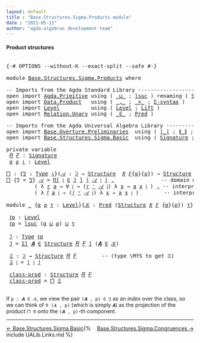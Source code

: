 ```yaml
---
layout: default
title : "Base.Structures.Sigma.Products module"
date : "2021-05-11"
author: "agda-algebras development team"
---
```


#### <a id="product-structures">Product structures</a>

<pre class="Agda">

<a id="205" class="Symbol">{-#</a> <a id="209" class="Keyword">OPTIONS</a> <a id="217" class="Pragma">--without-K</a> <a id="229" class="Pragma">--exact-split</a> <a id="243" class="Pragma">--safe</a> <a id="250" class="Symbol">#-}</a>

<a id="255" class="Keyword">module</a> <a id="262" href="Base.Structures.Sigma.Products.html" class="Module">Base.Structures.Sigma.Products</a> <a id="293" class="Keyword">where</a>

<a id="300" class="Comment">-- Imports from the Agda Standard Library ------------------------------------</a>
<a id="379" class="Keyword">open</a> <a id="384" class="Keyword">import</a> <a id="391" href="Agda.Primitive.html" class="Module">Agda.Primitive</a> <a id="406" class="Keyword">using</a> <a id="412" class="Symbol">(</a> <a id="414" href="Agda.Primitive.html#810" class="Primitive Operator">_⊔_</a> <a id="418" class="Symbol">;</a> <a id="420" href="Agda.Primitive.html#780" class="Primitive">lsuc</a> <a id="425" class="Symbol">)</a> <a id="427" class="Keyword">renaming</a> <a id="436" class="Symbol">(</a> <a id="438" href="Agda.Primitive.html#326" class="Primitive">Set</a> <a id="442" class="Symbol">to</a> <a id="445" class="Primitive">Type</a> <a id="450" class="Symbol">)</a>
<a id="452" class="Keyword">open</a> <a id="457" class="Keyword">import</a> <a id="464" href="Data.Product.html" class="Module">Data.Product</a>   <a id="479" class="Keyword">using</a> <a id="485" class="Symbol">(</a> <a id="487" href="Agda.Builtin.Sigma.html#236" class="InductiveConstructor Operator">_,_</a> <a id="491" class="Symbol">;</a> <a id="493" href="Data.Product.html#1167" class="Function Operator">_×_</a> <a id="497" class="Symbol">;</a> <a id="499" href="Data.Product.html#916" class="Function">Σ-syntax</a> <a id="508" class="Symbol">)</a>
<a id="510" class="Keyword">open</a> <a id="515" class="Keyword">import</a> <a id="522" href="Level.html" class="Module">Level</a>          <a id="537" class="Keyword">using</a> <a id="543" class="Symbol">(</a> <a id="545" href="Agda.Primitive.html#597" class="Postulate">Level</a> <a id="551" class="Symbol">;</a> <a id="553" href="Level.html#400" class="Record">Lift</a> <a id="558" class="Symbol">)</a>
<a id="560" class="Keyword">open</a> <a id="565" class="Keyword">import</a> <a id="572" href="Relation.Unary.html" class="Module">Relation.Unary</a> <a id="587" class="Keyword">using</a> <a id="593" class="Symbol">(</a> <a id="595" href="Relation.Unary.html#1523" class="Function Operator">_∈_</a> <a id="599" class="Symbol">;</a> <a id="601" href="Relation.Unary.html#1101" class="Function">Pred</a> <a id="606" class="Symbol">)</a>

<a id="609" class="Comment">-- Imports from the Agda Universal Algebra Library ---------------------------</a>
<a id="688" class="Keyword">open</a> <a id="693" class="Keyword">import</a> <a id="700" href="Base.Overture.Preliminaries.html" class="Module">Base.Overture.Preliminaries</a>  <a id="729" class="Keyword">using</a> <a id="735" class="Symbol">(</a> <a id="737" href="Base.Overture.Preliminaries.html#4397" class="Function Operator">∣_∣</a> <a id="741" class="Symbol">;</a> <a id="743" href="Base.Overture.Preliminaries.html#4435" class="Function Operator">∥_∥</a> <a id="747" class="Symbol">;</a> <a id="749" href="Base.Overture.Preliminaries.html#6005" class="Function">Π</a> <a id="751" class="Symbol">;</a> <a id="753" href="Base.Overture.Preliminaries.html#6085" class="Function">Π-syntax</a> <a id="762" class="Symbol">)</a>
<a id="764" class="Keyword">open</a> <a id="769" class="Keyword">import</a> <a id="776" href="Base.Structures.Sigma.Basic.html" class="Module">Base.Structures.Sigma.Basic</a>  <a id="805" class="Keyword">using</a> <a id="811" class="Symbol">(</a> <a id="813" href="Base.Structures.Sigma.Basic.html#1204" class="Function">Signature</a> <a id="823" class="Symbol">;</a> <a id="825" href="Base.Structures.Sigma.Basic.html#1365" class="Function">Structure</a> <a id="835" class="Symbol">;</a> <a id="837" href="Base.Structures.Sigma.Basic.html#2515" class="Function Operator">_ʳ_</a> <a id="841" class="Symbol">;</a> <a id="843" href="Base.Structures.Sigma.Basic.html#2611" class="Function Operator">_ᵒ_</a> <a id="847" class="Symbol">)</a>

<a id="850" class="Keyword">private</a> <a id="858" class="Keyword">variable</a>
 <a id="868" href="Base.Structures.Sigma.Products.html#868" class="Generalizable">𝑅</a> <a id="870" href="Base.Structures.Sigma.Products.html#870" class="Generalizable">𝐹</a> <a id="872" class="Symbol">:</a> <a id="874" href="Base.Structures.Sigma.Basic.html#1204" class="Function">Signature</a>
 <a id="885" href="Base.Structures.Sigma.Products.html#885" class="Generalizable">α</a> <a id="887" href="Base.Structures.Sigma.Products.html#887" class="Generalizable">ρ</a> <a id="889" href="Base.Structures.Sigma.Products.html#889" class="Generalizable">ι</a> <a id="891" class="Symbol">:</a> <a id="893" href="Agda.Primitive.html#597" class="Postulate">Level</a>

<a id="⨅"></a><a id="900" href="Base.Structures.Sigma.Products.html#900" class="Function">⨅</a> <a id="902" class="Symbol">:</a> <a id="904" class="Symbol">{</a><a id="905" href="Base.Structures.Sigma.Products.html#905" class="Bound">ℑ</a> <a id="907" class="Symbol">:</a> <a id="909" href="Base.Structures.Sigma.Products.html#445" class="Primitive">Type</a> <a id="914" href="Base.Structures.Sigma.Products.html#889" class="Generalizable">ι</a><a id="915" class="Symbol">}(</a><a id="917" href="Base.Structures.Sigma.Products.html#917" class="Bound">𝒜</a> <a id="919" class="Symbol">:</a> <a id="921" href="Base.Structures.Sigma.Products.html#905" class="Bound">ℑ</a> <a id="923" class="Symbol">→</a> <a id="925" href="Base.Structures.Sigma.Basic.html#1365" class="Function">Structure</a>  <a id="936" href="Base.Structures.Sigma.Products.html#868" class="Generalizable">𝑅</a> <a id="938" href="Base.Structures.Sigma.Products.html#870" class="Generalizable">𝐹</a><a id="939" class="Symbol">{</a><a id="940" href="Base.Structures.Sigma.Products.html#885" class="Generalizable">α</a><a id="941" class="Symbol">}{</a><a id="943" href="Base.Structures.Sigma.Products.html#887" class="Generalizable">ρ</a><a id="944" class="Symbol">})</a> <a id="947" class="Symbol">→</a> <a id="949" href="Base.Structures.Sigma.Basic.html#1365" class="Function">Structure</a> <a id="959" href="Base.Structures.Sigma.Products.html#868" class="Generalizable">𝑅</a> <a id="961" href="Base.Structures.Sigma.Products.html#870" class="Generalizable">𝐹</a> <a id="963" class="Symbol">{</a><a id="964" href="Base.Structures.Sigma.Products.html#885" class="Generalizable">α</a> <a id="966" href="Agda.Primitive.html#810" class="Primitive Operator">⊔</a> <a id="968" href="Base.Structures.Sigma.Products.html#889" class="Generalizable">ι</a><a id="969" class="Symbol">}</a> <a id="971" class="Symbol">{</a><a id="972" href="Base.Structures.Sigma.Products.html#887" class="Generalizable">ρ</a> <a id="974" href="Agda.Primitive.html#810" class="Primitive Operator">⊔</a> <a id="976" href="Base.Structures.Sigma.Products.html#889" class="Generalizable">ι</a><a id="977" class="Symbol">}</a>
<a id="979" href="Base.Structures.Sigma.Products.html#900" class="Function">⨅</a> <a id="981" class="Symbol">{</a><a id="982" class="Argument">ℑ</a> <a id="984" class="Symbol">=</a> <a id="986" href="Base.Structures.Sigma.Products.html#986" class="Bound">ℑ</a><a id="987" class="Symbol">}</a> <a id="989" href="Base.Structures.Sigma.Products.html#989" class="Bound">𝒜</a> <a id="991" class="Symbol">=</a> <a id="993" href="Base.Overture.Preliminaries.html#6085" class="Function">Π[</a> <a id="996" href="Base.Structures.Sigma.Products.html#996" class="Bound">𝔦</a> <a id="998" href="Base.Overture.Preliminaries.html#6085" class="Function">∈</a> <a id="1000" href="Base.Structures.Sigma.Products.html#986" class="Bound">ℑ</a> <a id="1002" href="Base.Overture.Preliminaries.html#6085" class="Function">]</a> <a id="1004" href="Base.Overture.Preliminaries.html#4397" class="Function Operator">∣</a> <a id="1006" href="Base.Structures.Sigma.Products.html#989" class="Bound">𝒜</a> <a id="1008" href="Base.Structures.Sigma.Products.html#996" class="Bound">𝔦</a> <a id="1010" href="Base.Overture.Preliminaries.html#4397" class="Function Operator">∣</a> <a id="1012" href="Agda.Builtin.Sigma.html#236" class="InductiveConstructor Operator">,</a>               <a id="1028" class="Comment">-- domain of the product structure</a>
         <a id="1072" class="Symbol">(</a> <a id="1074" class="Symbol">λ</a> <a id="1076" href="Base.Structures.Sigma.Products.html#1076" class="Bound">r</a> <a id="1078" href="Base.Structures.Sigma.Products.html#1078" class="Bound">a</a> <a id="1080" class="Symbol">→</a> <a id="1082" class="Symbol">∀</a> <a id="1084" href="Base.Structures.Sigma.Products.html#1084" class="Bound">𝔦</a> <a id="1086" class="Symbol">→</a> <a id="1088" class="Symbol">(</a><a id="1089" href="Base.Structures.Sigma.Products.html#1076" class="Bound">r</a> <a id="1091" href="Base.Structures.Sigma.Basic.html#2515" class="Function Operator">ʳ</a> <a id="1093" href="Base.Structures.Sigma.Products.html#989" class="Bound">𝒜</a> <a id="1095" href="Base.Structures.Sigma.Products.html#1084" class="Bound">𝔦</a><a id="1096" class="Symbol">)</a> <a id="1098" class="Symbol">λ</a> <a id="1100" href="Base.Structures.Sigma.Products.html#1100" class="Bound">x</a> <a id="1102" class="Symbol">→</a> <a id="1104" href="Base.Structures.Sigma.Products.html#1078" class="Bound">a</a> <a id="1106" href="Base.Structures.Sigma.Products.html#1100" class="Bound">x</a> <a id="1108" href="Base.Structures.Sigma.Products.html#1084" class="Bound">𝔦</a> <a id="1110" class="Symbol">)</a> <a id="1112" href="Agda.Builtin.Sigma.html#236" class="InductiveConstructor Operator">,</a> <a id="1114" class="Comment">-- interpretations of relations</a>
         <a id="1155" class="Symbol">(</a> <a id="1157" class="Symbol">λ</a> <a id="1159" href="Base.Structures.Sigma.Products.html#1159" class="Bound">𝑓</a> <a id="1161" href="Base.Structures.Sigma.Products.html#1161" class="Bound">a</a> <a id="1163" href="Base.Structures.Sigma.Products.html#1163" class="Bound">𝔦</a> <a id="1165" class="Symbol">→</a> <a id="1167" class="Symbol">(</a><a id="1168" href="Base.Structures.Sigma.Products.html#1159" class="Bound">𝑓</a> <a id="1170" href="Base.Structures.Sigma.Basic.html#2611" class="Function Operator">ᵒ</a> <a id="1172" href="Base.Structures.Sigma.Products.html#989" class="Bound">𝒜</a> <a id="1174" href="Base.Structures.Sigma.Products.html#1163" class="Bound">𝔦</a><a id="1175" class="Symbol">)</a> <a id="1177" class="Symbol">λ</a> <a id="1179" href="Base.Structures.Sigma.Products.html#1179" class="Bound">x</a> <a id="1181" class="Symbol">→</a> <a id="1183" href="Base.Structures.Sigma.Products.html#1161" class="Bound">a</a> <a id="1185" href="Base.Structures.Sigma.Products.html#1179" class="Bound">x</a> <a id="1187" href="Base.Structures.Sigma.Products.html#1163" class="Bound">𝔦</a> <a id="1189" class="Symbol">)</a>        <a id="1198" class="Comment">-- interpretations of  operations</a>

<a id="1233" class="Keyword">module</a> <a id="1240" href="Base.Structures.Sigma.Products.html#1240" class="Module">_</a> <a id="1242" class="Symbol">{</a><a id="1243" href="Base.Structures.Sigma.Products.html#1243" class="Bound">α</a> <a id="1245" href="Base.Structures.Sigma.Products.html#1245" class="Bound">ρ</a> <a id="1247" href="Base.Structures.Sigma.Products.html#1247" class="Bound">τ</a> <a id="1249" class="Symbol">:</a> <a id="1251" href="Agda.Primitive.html#597" class="Postulate">Level</a><a id="1256" class="Symbol">}{</a><a id="1258" href="Base.Structures.Sigma.Products.html#1258" class="Bound">𝒦</a> <a id="1260" class="Symbol">:</a> <a id="1262" href="Relation.Unary.html#1101" class="Function">Pred</a> <a id="1267" class="Symbol">(</a><a id="1268" href="Base.Structures.Sigma.Basic.html#1365" class="Function">Structure</a> <a id="1278" href="Base.Structures.Sigma.Products.html#868" class="Generalizable">𝑅</a> <a id="1280" href="Base.Structures.Sigma.Products.html#870" class="Generalizable">𝐹</a> <a id="1282" class="Symbol">{</a><a id="1283" href="Base.Structures.Sigma.Products.html#1243" class="Bound">α</a><a id="1284" class="Symbol">}{</a><a id="1286" href="Base.Structures.Sigma.Products.html#1245" class="Bound">ρ</a><a id="1287" class="Symbol">})</a> <a id="1290" href="Base.Structures.Sigma.Products.html#1247" class="Bound">τ</a><a id="1291" class="Symbol">}</a> <a id="1293" class="Keyword">where</a>

 <a id="1301" href="Base.Structures.Sigma.Products.html#1301" class="Function">ℓp</a> <a id="1304" class="Symbol">:</a> <a id="1306" href="Agda.Primitive.html#597" class="Postulate">Level</a>
 <a id="1313" href="Base.Structures.Sigma.Products.html#1301" class="Function">ℓp</a> <a id="1316" class="Symbol">=</a> <a id="1318" href="Agda.Primitive.html#780" class="Primitive">lsuc</a> <a id="1323" class="Symbol">(</a><a id="1324" href="Base.Structures.Sigma.Products.html#1243" class="Bound">α</a> <a id="1326" href="Agda.Primitive.html#810" class="Primitive Operator">⊔</a> <a id="1328" href="Base.Structures.Sigma.Products.html#1245" class="Bound">ρ</a><a id="1329" class="Symbol">)</a> <a id="1331" href="Agda.Primitive.html#810" class="Primitive Operator">⊔</a> <a id="1333" href="Base.Structures.Sigma.Products.html#1247" class="Bound">τ</a>

 <a id="1337" href="Base.Structures.Sigma.Products.html#1337" class="Function">ℑ</a> <a id="1339" class="Symbol">:</a> <a id="1341" href="Base.Structures.Sigma.Products.html#445" class="Primitive">Type</a> <a id="1346" href="Base.Structures.Sigma.Products.html#1301" class="Function">ℓp</a>
 <a id="1350" href="Base.Structures.Sigma.Products.html#1337" class="Function">ℑ</a> <a id="1352" class="Symbol">=</a> <a id="1354" href="Data.Product.html#916" class="Function">Σ[</a> <a id="1357" href="Base.Structures.Sigma.Products.html#1357" class="Bound">𝑨</a> <a id="1359" href="Data.Product.html#916" class="Function">∈</a> <a id="1361" href="Base.Structures.Sigma.Basic.html#1365" class="Function">Structure</a> <a id="1371" href="Base.Structures.Sigma.Products.html#1278" class="Bound">𝑅</a> <a id="1373" href="Base.Structures.Sigma.Products.html#1280" class="Bound">𝐹</a> <a id="1375" href="Data.Product.html#916" class="Function">]</a> <a id="1377" class="Symbol">(</a><a id="1378" href="Base.Structures.Sigma.Products.html#1357" class="Bound">𝑨</a> <a id="1380" href="Relation.Unary.html#1523" class="Function Operator">∈</a> <a id="1382" href="Base.Structures.Sigma.Products.html#1258" class="Bound">𝒦</a><a id="1383" class="Symbol">)</a>

 <a id="1387" href="Base.Structures.Sigma.Products.html#1387" class="Function">𝔖</a> <a id="1389" class="Symbol">:</a> <a id="1391" href="Base.Structures.Sigma.Products.html#1337" class="Function">ℑ</a> <a id="1393" class="Symbol">→</a> <a id="1395" href="Base.Structures.Sigma.Basic.html#1365" class="Function">Structure</a> <a id="1405" href="Base.Structures.Sigma.Products.html#1278" class="Bound">𝑅</a> <a id="1407" href="Base.Structures.Sigma.Products.html#1280" class="Bound">𝐹</a>        <a id="1416" class="Comment">-- (type \MfS to get 𝔖)</a>
 <a id="1441" href="Base.Structures.Sigma.Products.html#1387" class="Function">𝔖</a> <a id="1443" href="Base.Structures.Sigma.Products.html#1443" class="Bound">𝔦</a> <a id="1445" class="Symbol">=</a> <a id="1447" href="Base.Overture.Preliminaries.html#4397" class="Function Operator">∣</a> <a id="1449" href="Base.Structures.Sigma.Products.html#1443" class="Bound">𝔦</a> <a id="1451" href="Base.Overture.Preliminaries.html#4397" class="Function Operator">∣</a>

 <a id="1455" href="Base.Structures.Sigma.Products.html#1455" class="Function">class-prod</a> <a id="1466" class="Symbol">:</a> <a id="1468" href="Base.Structures.Sigma.Basic.html#1365" class="Function">Structure</a> <a id="1478" href="Base.Structures.Sigma.Products.html#1278" class="Bound">𝑅</a> <a id="1480" href="Base.Structures.Sigma.Products.html#1280" class="Bound">𝐹</a>
 <a id="1483" href="Base.Structures.Sigma.Products.html#1455" class="Function">class-prod</a> <a id="1494" class="Symbol">=</a> <a id="1496" href="Base.Structures.Sigma.Products.html#900" class="Function">⨅</a> <a id="1498" href="Base.Structures.Sigma.Products.html#1387" class="Function">𝔖</a>

</pre>

If `p : 𝑨 ∈ 𝒦`, we view the pair `(𝑨 , p) ∈ ℑ` as an *index* over the class, so we can think of `𝔄 (𝑨 , p)` (which is simply `𝑨`) as the projection of the product `⨅ 𝔄` onto the `(𝑨 , p)`-th component.

--------------------------------

<span style="float:left;">[← Base.Structures.Sigma.Basic](Base.Structures.Sigma.Basic.html)</span>
<span style="float:right;">[Base.Structures.Sigma.Congruences →](Base.Structures.Sigma.Congruences.html)</span>

{% include UALib.Links.md %}
